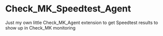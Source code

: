 # Check_MK_Speedtest_Agent
Just my own little Check_MK_Agent extension to get Speedtest results to show up in Check_MK monitoring
